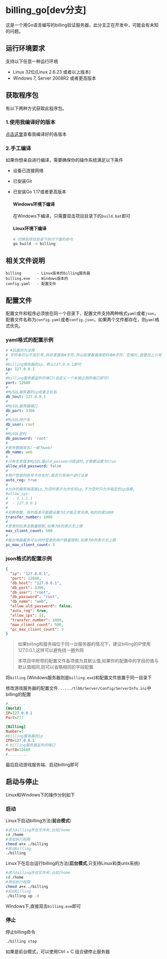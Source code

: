 # billing_go[dev分支]

这是一个用Go语言编写的billing验证服务器，此分支正在开发中，可能会有未知的问题。

## 运行环境要求

支持以下任意一种运行环境
- Linux 32位(Linux 2.6.23 或者以上版本)
- Windows 7, Server 2008R2 或者更高版本

## 获取程序包

  有以下两种方式获取此程序包。

  ### 1.使用我编译好的版本

  [点击这里](https://github.com/liuguangw/billing_go/releases)查看我编译好的各版本

  ### 2.手工编译
  如果你想亲自进行编译，需要确保你的操作系统满足以下条件

  - 设备已连接网络

  - 已安装Git

  - 已安装Go 1.17或者更高版本

    #### Windows环境下编译

    在Windows下编译，只需要双击项目目录下的`build.bat`即可
    
    #### Linux环境下编译

    ```bash
    # 切换到项目目录下执行下面的命令
    go build -o billing
    ```

## 相关文件说明

```
billing       - Linux版本的billing服务器
billing.exe   - Windows版本的
config.yaml   - 配置文件
```

## 配置文件

配置文件和程序必须放在同一个目录下，配置文件支持两种格式`yaml`或者`json`，配置文件名称为`config.yaml`或者`config.json`，如果两个文件都存在，则`yaml`格式优先。

### yaml格式的配置示例

```yaml
# #后面的为注释
# 字符串可以不加引号,除非里面有#字符,所以如果数据库密码有#字符、空格时,就要加上引号
#
#billing服务器的ip，默认127.0.0.1即可
ip: 127.0.0.1
#
#billing服务器监听的端口(自定义一个未被占用的端口即可)
port: 12680
#
#MySQL服务器的ip或者主机名
db_host: 127.0.0.1
#
#MySQL服务器端口
db_port: 3306
#
#MySQL用户名
db_user: root
#
#MySQL密码
db_password: 'root'
#
#账号数据库名(一般为web)
db_name: web
#
#只有在老版本MySQL报old_password错误时,才需要设置为true
allow_old_password: false
#
#用户登录的账号不存在时,是否引导用户进行注册
auto_reg: true
#
#允许的服务端连接ip,为空时表示允许任何ip,不为空时只允许指定的ip连接,
#allow_ips:
#  - 1.1.1.1
#  - 127.0.0.1
#
#兑换参数，有的版本可能要设置为1才能正常兑换,有的则是1000
transfer_number: 1000
#
#登录的玩家总数量限制,如果为0则表示无上限
max_client_count: 500
#
#每台电脑最多可以同时登录的用户数量限制,如果为0则表示无上限
pc_max_client_count: 3
```



### json格式的配置示例

```json
{
  "ip": "127.0.0.1",
  "port": 12680,
  "db_host": "127.0.0.1",
  "db_port": 3306,
  "db_user": "root",
  "db_password": "root",
  "db_name": "web",
  "allow_old_password": false,
  "auto_reg": true,
  "allow_ips": [],
  "transfer_number": 1000,
  "max_client_count": 500,
  "pc_max_client_count": 3
}
```

> 如果biiling和服务端位于同一台服务器的情况下，建议billing的IP使用127.0.0.1,这样可以避免绕一圈外网
>
> 本项目中附带的配置文件各项值为其默认值,如果你的配置中的字段的值与默认值相同,则可以省略相同的字段配置
>

将`billing` (Windows服务器则是`billing.exe`)和配置文件放置于同一目录下

修改游戏服务器的配置文件`....../tlbb/Server/Config/ServerInfo.ini`中billing的配置

```ini
#........
[World]
IP=127.0.0.1
Port=777

[Billing]
Number=1
#billing服务器的ip
IP0=127.0.0.1
# billing服务器监听的端口
Port0=12680
#.........
```

最后启动游戏服务端、启动billing即可

## 启动与停止
Linux和Windows下的操作分别如下

### 启动

Linux下启动billing方法(**前台模式**)

```bash
#进入billing所在文件夹,比如/home
cd /home
#添加执行权限
chmod a+x ./billing
#启动billing
./billing
```

Linux下在后台运行billing的方法(**后台模式**,只支持Linux和类unix系统)
```bash
#进入billing所在文件夹,比如/home
cd /home
#添加执行权限
chmod a+x ./billing
#启动billing
./billing up -d
```

Windows下,直接双击`billing.exe`即可

### 停止

停止billing命令

```bash
./billing stop
```

如果是前台模式，可以使用Ctrl + C 组合键停止服务器
